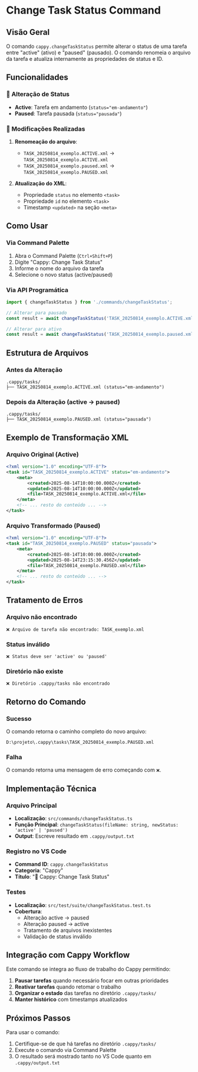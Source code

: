 # Change Task Status Command

## Visão Geral

O comando `cappy.changeTaskStatus` permite alterar o status de uma tarefa entre "active" (ativo) e "paused" (pausado). O comando renomeia o arquivo da tarefa e atualiza internamente as propriedades de status e ID.

## Funcionalidades

### 🔄 Alteração de Status
- **Active**: Tarefa em andamento (`status="em-andamento"`)
- **Paused**: Tarefa pausada (`status="pausada"`)

### 📝 Modificações Realizadas
1. **Renomeação do arquivo**: 
   - `TASK_20250814_exemplo.ACTIVE.xml` → `TASK_20250814_exemplo.ACTIVE.xml`
   - `TASK_20250814_exemplo.paused.xml` → `TASK_20250814_exemplo.PAUSED.xml`

2. **Atualização do XML**:
   - Propriedade `status` no elemento `<task>`
   - Propriedade `id` no elemento `<task>`
   - Timestamp `<updated>` na seção `<meta>`

## Como Usar

### Via Command Palette
1. Abra o Command Palette (`Ctrl+Shift+P`)
2. Digite "Cappy: Change Task Status"
3. Informe o nome do arquivo da tarefa
4. Selecione o novo status (active/paused)

### Via API Programática
```typescript
import { changeTaskStatus } from './commands/changeTaskStatus';

// Alterar para pausado
const result = await changeTaskStatus('TASK_20250814_exemplo.ACTIVE.xml', 'paused');

// Alterar para ativo
const result = await changeTaskStatus('TASK_20250814_exemplo.paused.xml', 'active');
```

## Estrutura de Arquivos

### Antes da Alteração
```
.cappy/tasks/
├── TASK_20250814_exemplo.ACTIVE.xml (status="em-andamento")
```

### Depois da Alteração (active → paused)
```
.cappy/tasks/
├── TASK_20250814_exemplo.PAUSED.xml (status="pausada")
```

## Exemplo de Transformação XML

### Arquivo Original (Active)
```xml
<?xml version="1.0" encoding="UTF-8"?>
<task id="TASK_20250814_exemplo.ACTIVE" status="em-andamento">
    <meta>
        <created>2025-08-14T10:00:00.000Z</created>
        <updated>2025-08-14T10:00:00.000Z</updated>
        <file>TASK_20250814_exemplo.ACTIVE.xml</file>
    </meta>
    <!-- ... resto do conteúdo ... -->
</task>
```

### Arquivo Transformado (Paused)
```xml
<?xml version="1.0" encoding="UTF-8"?>
<task id="TASK_20250814_exemplo.PAUSED" status="pausada">
    <meta>
        <created>2025-08-14T10:00:00.000Z</created>
        <updated>2025-08-14T23:15:30.456Z</updated>
        <file>TASK_20250814_exemplo.PAUSED.xml</file>
    </meta>
    <!-- ... resto do conteúdo ... -->
</task>
```

## Tratamento de Erros

### Arquivo não encontrado
```
❌ Arquivo de tarefa não encontrado: TASK_exemplo.xml
```

### Status inválido
```
❌ Status deve ser 'active' ou 'paused'
```

### Diretório não existe
```
❌ Diretório .cappy/tasks não encontrado
```

## Retorno do Comando

### Sucesso
O comando retorna o caminho completo do novo arquivo:
```
D:\projeto\.cappy\tasks\TASK_20250814_exemplo.PAUSED.xml
```

### Falha
O comando retorna uma mensagem de erro começando com `❌`.

## Implementação Técnica

### Arquivo Principal
- **Localização**: `src/commands/changeTaskStatus.ts`
- **Função Principal**: `changeTaskStatus(fileName: string, newStatus: 'active' | 'paused')`
- **Output**: Escreve resultado em `.cappy/output.txt`

### Registro no VS Code
- **Command ID**: `cappy.changeTaskStatus`
- **Categoria**: "Cappy"
- **Título**: "🔄 Cappy: Change Task Status"

### Testes
- **Localização**: `src/test/suite/changeTaskStatus.test.ts`
- **Cobertura**: 
  - Alteração active → paused
  - Alteração paused → active
  - Tratamento de arquivos inexistentes
  - Validação de status inválido

## Integração com Cappy Workflow

Este comando se integra ao fluxo de trabalho do Cappy permitindo:
1. **Pausar tarefas** quando necessário focar em outras prioridades
2. **Reativar tarefas** quando retomar o trabalho
3. **Organizar o estado** das tarefas no diretório `.cappy/tasks/`
4. **Manter histórico** com timestamps atualizados

## Próximos Passos

Para usar o comando:
1. Certifique-se de que há tarefas no diretório `.cappy/tasks/`
2. Execute o comando via Command Palette
3. O resultado será mostrado tanto no VS Code quanto em `.cappy/output.txt`
